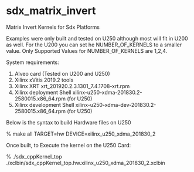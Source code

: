 # sdx_matrix_invert
Matrix Invert Kernels for Sdx Platforms

Examples were only built and tested on U250 although most will fit in U200 as well.
For the U200 you can set he NUMBER_OF_KERNELS to a smaller value.
Only Supported Values for NUMBER_OF_KERNELS are 1,2,4.

System requirements:

1. Alveo card (Tested on U200 and U250)
2. Xilinx xVitis 2019.2 tools
3. Xilinx XRT xrt_201920.2.3.1301_7.4.1708-xrt.rpm
4. Xilinx deployment Shell xilinx-u250-xdma-201830.2-2580015.x86_64.rpm (for U250)
4. Xilinx development Shell xilinx-u250-xdma-dev-201830.2-2580015.x86_64.rpm (for U250)

Below is the syntax to build Hardware files on U250

% make all TARGET=hw DEVICE=xilinx_u250_xdma_201830_2

Once built, to Execute the kernel on the U250 Card:

% ./sdx_cppKernel_top ./xclbin/sdx_cppKernel_top.hw.xilinx_u250_xdma_201830_2.xclbin
